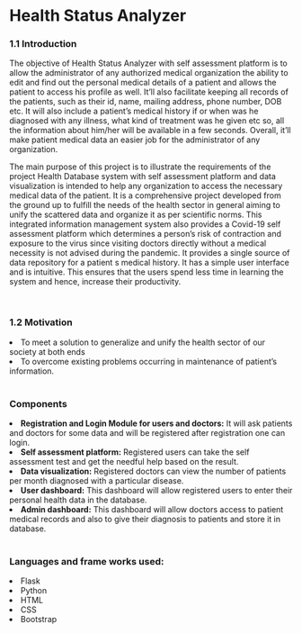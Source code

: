 <h1>Health Status Analyzer</h1>
<h3><strong>1.1 Introduction</strong></span></h3>
<p>The objective of Health Status Analyzer with self assessment platform is to allow the administrator of any authorized medical organization the ability to edit and find out the personal medical details of a patient and allows the patient to access his profile as well. It’ll also facilitate keeping all records of the patients, such as their id, name, mailing address, phone number, DOB etc. It will also include a patient’s medical history if or when was he diagnosed with any illness, what kind of treatment was he given etc so, all the information about him/her will be available in a few seconds. Overall, it’ll make patient medical data an easier job for the administrator of any organization.</p>
<p>The main purpose of this project is to illustrate the requirements of the project Health Database system with self assessment platform and data visualization is intended to help any organization to access the necessary medical data of the patient. It is a comprehensive project developed from the ground up to fulfill the needs of the health sector in general aiming to unify the scattered data and organize it as per scientific norms. This integrated information management system also provides a Covid-19 self assessment platform which determines a person’s risk of contraction and exposure to the virus since visiting doctors directly without a medical necessity is not advised during the pandemic. It provides a single source of data repository for a patient s medical history. It has a simple user interface and is intuitive. This ensures that the users spend less time in learning the system and hence, increase their productivity.</p><br>

<h3><strong>1.2	Motivation</strong></h3>

<li>To meet a solution to generalize and unify the health sector of our society at both ends</li>
<li>To overcome existing problems occurring in maintenance of patient’s information.</li>
</ul><br>

<h3><strong>Components</strong></h3>

<li><strong>Registration and Login Module for users and doctors:</strong> It will ask patients and doctors for some data and will be registered after registration one can login.</li>
<li><strong>Self assessment platform:</strong> Registered users can take the self assessment test and get the needful help based on the result.</li>
<li><strong>Data visualization:</strong> Registered doctors can view the number of patients per month diagnosed with a particular disease.</li>
<li><strong>User dashboard:</strong> This dashboard will allow registered users to enter their personal health data in the database.</li>
<li><strong>Admin dashboard:</strong> This dashboard will allow doctors access to patient medical records and also to give their diagnosis to patients and store it in database.</li><br>

<h3><strong>Languages and frame works used:</strong></h3>
<li>Flask</li>
<li>Python</li>
<li>HTML</li>
<li>CSS</li>
<li>Bootstrap</li>

